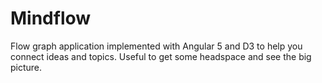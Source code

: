 # Mindflow

Flow graph application implemented with Angular 5 and D3 to help you connect ideas and topics. Useful to get some headspace and see the big picture.